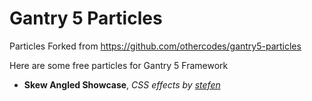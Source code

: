 # Gantry 5 Particles

Particles Forked from https://github.com/othercodes/gantry5-particles


Here are some free particles for Gantry 5 Framework

* **Skew Angled Showcase**, *CSS effects by [stefen](http://codepen.io/stefen/pen/bZJodV)*
